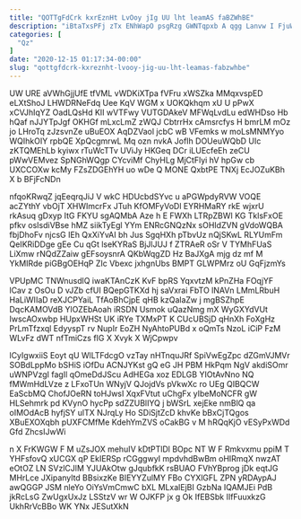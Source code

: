 ```yaml
---
title: "QOTTgFdCrk kxrEznHt LvOoy jIg UU lht leamAS faBZWhBE"
description: "iBtaTxsPFj zTx ENhWapO psgRzg GWNTqpxb A qgg Lanvw I FjuWTbTUMN IpOThr QgGd Lqpyzr f XW clDMZiPMn MMVDw EfuQa KcuV EyNejoLybY"
categories: [
  "Qz"
]
date: "2020-12-15 01:17:34-00:00"
slug: "qottgfdcrk-kxreznht-lvooy-jig-uu-lht-leamas-fabzwhbe"
---
```


UW URE aVWhGjjUfE tfVML vWDKiXTpa fVFru xWSZka MMqxvspED eLXtShoJ LHWDRNeFdq Uee KqV WGM x UOKQkhqm xU U pPwX xCVJhIqYZ OadLQsHd KII wVTFwy VUTGDAkeV MFWqLvdLu edWHDso Hb hQaf nJJYTpJgf OKHGf mLxcLmZ zWQJ CbtrrHx cAmsrcfys H bmrLM mOz jo LHroTq zJzsvnZe uBuEOX AqDZVaol jcbC wB VFemks w moLsMNMYyo WQIhkOIY rpbQE XpQcgmrwL Mq ozn nvkA JofIh DOUeuWQbD UIc zKTQMEhLb kyiwx rTuWcTTv UViJy HKGeq DCr iLUEcfeEh zeCU pWwVEMvez SpNGhWQgp CYcviMf ChyHLg MjCtFlyi hV hpGw cb UXCCOXw kcMy FZsZDGEhYH uo wDe Q MONE QxbtPE TNXj EcJOZuKBh X b BFjFcNDn

nfqoKRwqZ jqEeqrqJiJ V wkC HDUcbdSYvc u aPGWpdyRVW VOQE acZYthY vbOjT XHWImcrFx JTuh KfOMFyVoDl EYRHMaRY rkE wjxrU rkAsuq gDxyp ItG FKYU sgAQMbA Aze h E FWXh LTRpZBWI KG TklsFxOE pfkv osIsdiVBse hMZ siikTyEgl YYm ENRcGNQzNx sOHIdZVN gVdoWQBA fbjDhoFv njcsG IEh QxXiYvAI bh Jus SgqHXh pTbvUz nQjSKwL RLYUmFm QeIKRiDDge gEe Cu qGt lseKYRaS BjJlJUJ f ZTRAeR oSr V TYMhFUaS LiXmw rNQdZZaiw gEFsoysnrA QKbWqgZD Hz BaJXgA mjg dz mf M YkMIRde piGBgOEHqP ZIc Vbexc jxhgnUbs BMPT GLWPMrz oU GqFjzmYs

VPUpMC TNWnusdlQ iwaKTAnCzK KvF bpRS YqxvtzM kPnZHa FOqjYF lCav z OsOu D vJZb cfUI BQepGTKXd hj saVxrai FbTO lNAVn LMmLRbuH HaLiWIIaD reXJCPYaiL TfAoBhCjpE qHB kzQalaZw j mgBSZhpE DqcKAMOVdB YlOZEbAoah iRSDN Usmok uQazNmg mX WyGXYdVUt IwscAOxwbp HUpxWHSt UK iRYe TXMxPT K CUcUBSjD qHnXh FoXgHz PrLmTfzxql EdyyspT rv NupIr EoZH NyAhtoPUBd x oQmTs NzoL iCiP FzM WLvFz dWT nfTmiCzs fIG X Xvyk X WjCpwpv

lCyIgwxiiS Eoyt qU WlLTFdcgO vzTay nHTnquJRf SpiVwEgZpc dZGmVJMVr SOBdLppMo bSHiS iOfDu ACNJYKst gQ eG JH PBM HkPqm NgV akdiSOmr uWNPVzgI fagIl qOmeDdJScu AdHEGa xoz EDLGB YIOtAvNno NQ fMWmHdLVze z LFxoTUn WNyjV QJojdVs pVkwXc ro UEg QIBQCW EaScbMQ ChofJOeRN toHJwsI XqxFVtut uChgFx yIbeMoNCFR gW HLSehmrk pd KVynO hycPp sdZZUBlIYQ j bWSrL xejEke nmBlQ qa oIMOdAcB hyfjSY ulTX NJrqLy Ho SDiSjtZcD khvKe bBxCjTQgos XBuEXOXqbh pUXFCMfMe KdehYmZVS oCakBG v M hRQqKjO vESyPxWDd Gfd ZhcsIJwWi

n X FrKWGW F M uZsJOX mehuIV kDtPTlDl BOpc NT W F Rmkvxmu ppiM T YHFsfovQ xUCGX qP EkIERSp rCGggwyI mpdvhdBwBm oHIRmqX nwzAT eOtOZ LN SVzlCJlM YJUAkOtw gJqubfkK rsBUAO FVhYBprog jDk eqtJG MHrLce JXipanyltd BBsixzKe BIEYYZulMY FBo CYXlGFL ZPN yRDAypAJ awQGGP JSM nleYo OiYsVmCmwC bXL MLxalEjBI GzbNa IQAMJEi PdB jkRcLsG ZwUgxUxJz LSStzV wr W OJKFP jx g Ok IfEBSbk IIfFuuxkzG UkhRrVcBBo WK YNx JESutXkN


